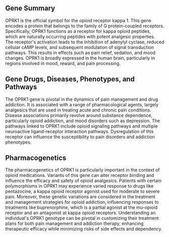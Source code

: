 ## Gene Summary
OPRK1 is the official symbol for the opioid receptor kappa 1. This gene encodes a protein that belongs to the family of G protein-coupled receptors. Specifically, OPRK1 functions as a receptor for kappa opioid peptides, which are naturally occurring peptides with potent analgesic properties. The receptor's activation leads to the inhibition of adenylyl cyclase, reduced cellular cAMP levels, and subsequent modulation of signal transduction pathways. This results in effects such as pain relief, sedation, and mood changes. OPRK1 is broadly expressed in the human brain, particularly in regions involved in mood, reward, and pain processing.

## Gene Drugs, Diseases, Phenotypes, and Pathways
The OPRK1 gene is pivotal in the dynamics of pain management and drug addiction. It is associated with a range of pharmacological agents, largely analgesics that are used in treating acute and chronic pain conditions. Disease associations primarily revolve around substance dependence, particularly opioid addiction, and mood disorders such as depression. The pathways linked to OPRK1 include opioid signaling pathways and multiple neuroactive ligand-receptor interaction pathways. Dysregulation of this receptor can influence the susceptibility to pain disorders and addiction phenotypes.

## Pharmacogenetics
The pharmacogenetics of OPRK1 is particularly important in the context of opioid medications. Variants of this gene can alter receptor binding and influence the efficacy and safety of opioid analgesics. Patients with certain polymorphisms in OPRK1 may experience varied response to drugs like pentazocine, a kappa opioid receptor agonist used for moderate to severe pain. Moreover, these genetic variations are considered in the treatment and management strategies for opioid addiction, influencing responses to treatments like buprenorphine, which is a partial agonist at the mu-opioid receptor and an antagonist at kappa opioid receptors. Understanding an individual's OPRK1 genotype can be pivotal in customizing their treatment plans for both pain management and addiction therapy, enhancing therapeutic efficacy while minimizing risks of side effects and dependency.